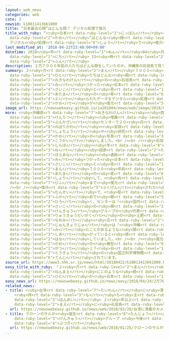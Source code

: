 ```yaml
---
layout: web_news
categories: web
cate: 3
newsid: k10011413661000
title: “日本最古の顔”はどんな顔？ デジタル処理で復元
title_with_ruby: “<ruby>日本<rt data-ruby-level="1">にっぽん</rt></ruby><ruby>最古<rt data-ruby-level="4">さいこ</rt></ruby>の<ruby>顔<rt
  data-ruby-level="2">かお</rt></ruby>”はどんな<ruby>顔<rt data-ruby-level="2">かお</rt></ruby>？
  デジタル<ruby>処理<rt data-ruby-level="6">しょり</rt></ruby>で<ruby>復元<rt data-ruby-level="5">ふくげん</rt></ruby>
last_modified_at: '2018-04-22T23:48:00+09:00'
datetime: 2018<ruby>年<rt data-ruby-level="1">ねん</rt></ruby>04<ruby>月<rt data-ruby-level="1">がつ</rt></ruby>22<ruby>日<rt
  data-ruby-level="1">にち</rt></ruby> 23<ruby>時<rt data-ruby-level="2">じ</rt></ruby>48<ruby>分<rt
  data-ruby-level="2">ふん</rt></ruby>
description: ２万７０００年前の人たちはどんな顔をしていたのか。沖縄県の石垣島で見つかった日本最古と見られる頭の骨から得られたデータをデジタル処理して、顔が復元されました。
summary: ２<ruby>万<rt data-ruby-level="2">まん</rt></ruby>７０００<ruby>年前<rt data-ruby-level="2">ねんまえ</rt></ruby>の<ruby>人<rt
  data-ruby-level="1">ひと</rt></ruby>たちはどんな<ruby>顔<rt data-ruby-level="2">かお</rt></ruby>をしていたのか。<ruby>沖縄県<rt
  data-ruby-level="7">おきなわけん</rt></ruby>の<ruby>石垣島<rt data-ruby-level="7">いしがきじま</rt></ruby>で<ruby>見<rt
  data-ruby-level="1">み</rt></ruby>つかった<ruby>日本<rt data-ruby-level="1">にっぽん</rt></ruby><ruby>最古<rt
  data-ruby-level="4">さいこ</rt></ruby>と<ruby>見<rt data-ruby-level="1">み</rt></ruby>られる<ruby>頭<rt
  data-ruby-level="2">あたま</rt></ruby>の<ruby>骨<rt data-ruby-level="6">ほね</rt></ruby>から<ruby>得<rt
  data-ruby-level="4">え</rt></ruby>られたデータをデジタル<ruby>処理<rt data-ruby-level="6">しょり</rt></ruby>して、<ruby>顔<rt
  data-ruby-level="2">かお</rt></ruby>が<ruby>復元<rt data-ruby-level="5">ふくげん</rt></ruby>されました。
image_url: https://newswebeasy.github.io/ja201804/news/web/image/2018/04/22/K10011413661_1804222339_1804222348_01_02.jpg
more: <ruby>沖縄県<rt data-ruby-level="7">おきなわけん</rt></ruby><ruby>西原町<rt data-ruby-level="2">にしはらちょう</rt></ruby>の<ruby>県立<rt
  data-ruby-level="3">けんりつ</rt></ruby><ruby>埋蔵<rt data-ruby-level="7">まいぞう</rt></ruby><ruby>文化財<rt
  data-ruby-level="5">ぶんかざい</rt></ruby>センターで２０<ruby>日<rt data-ruby-level="1">にち</rt></ruby>、センターの<ruby>登川<rt
  data-ruby-level="8">のぼりかわ</rt></ruby><ruby>安政<rt data-ruby-level="8">やすまさ</rt></ruby><ruby>所長<rt
  data-ruby-level="3">しょちょう</rt></ruby>や<ruby>研究<rt data-ruby-level="3">けんきゅう</rt></ruby>グループのメンバーなどが<ruby>顔<rt
  data-ruby-level="2">かお</rt></ruby>の<ruby>写真<rt data-ruby-level="3">しゃしん</rt></ruby>パネルを<ruby>公開<rt
  data-ruby-level="3">こうかい</rt></ruby>しました。<br /><br /><ruby>石垣島<rt data-ruby-level="7">いしがきじま</rt></ruby>の<ruby>白保<rt
  data-ruby-level="5">しらほ</rt></ruby><ruby>竿<rt data-ruby-level="8">さお</rt></ruby><ruby>根<rt
  data-ruby-level="3">ね</rt></ruby><ruby>田原<rt data-ruby-level="2">たはら</rt></ruby><ruby>洞穴<rt
  data-ruby-level="7">ほらあな</rt></ruby><ruby>遺跡<rt data-ruby-level="7">いせき</rt></ruby>から<ruby>見<rt
  data-ruby-level="1">み</rt></ruby>つかった<ruby>日本<rt data-ruby-level="1">にっぽん</rt></ruby><ruby>最古<rt
  data-ruby-level="4">さいこ</rt></ruby>と<ruby>見<rt data-ruby-level="1">み</rt></ruby>られるおよそ２<ruby>万<rt
  data-ruby-level="2">まん</rt></ruby>７０００<ruby>年前<rt data-ruby-level="2">ねんまえ</rt></ruby>の<ruby>頭<rt
  data-ruby-level="2">あたま</rt></ruby>の<ruby>骨<rt data-ruby-level="6">ほね</rt></ruby>のデータをデジタル<ruby>処理<rt
  data-ruby-level="6">しょり</rt></ruby>して、<ruby>肉<rt data-ruby-level="2">にく</rt></ruby>づきや<ruby>皮膚<rt
  data-ruby-level="7">ひふ</rt></ruby>まで<ruby>復元<rt data-ruby-level="5">ふくげん</rt></ruby>しました。<br
  /><br /><ruby>復元<rt data-ruby-level="5">ふくげん</rt></ruby>された<ruby>顔<rt data-ruby-level="2">かお</rt></ruby>は<ruby>男性<rt
  data-ruby-level="5">だんせい</rt></ruby>で、<ruby>彫<rt data-ruby-level="7">ほ</rt></ruby>りがやや<ruby>深<rt
  data-ruby-level="3">ふか</rt></ruby>めで<ruby>額<rt data-ruby-level="5">ひたい</rt></ruby>が<ruby>広<rt
  data-ruby-level="2">ひろ</rt></ruby>く、センターは「<ruby>国内<rt data-ruby-level="2">こくない</rt></ruby><ruby>最古<rt
  data-ruby-level="4">さいこ</rt></ruby>の<ruby>顔<rt data-ruby-level="2">かお</rt></ruby>」だとしていて、<ruby>研究<rt
  data-ruby-level="3">けんきゅう</rt></ruby>グループの<ruby>代表<rt data-ruby-level="3">だいひょう</rt></ruby>で<ruby>琉球大学<rt
  data-ruby-level="8">りゅうきゅうだいがく</rt></ruby>の<ruby>土肥<rt data-ruby-level="8">どい</rt></ruby><ruby>直美<rt
  data-ruby-level="8">なおみ</rt></ruby><ruby>元<rt data-ruby-level="2">もと</rt></ruby><ruby>准教授<rt
  data-ruby-level="7">じゅんきょうじゅ</rt></ruby>は「<ruby>沖縄<rt data-ruby-level="7">おきなわ</rt></ruby>のどこかで<ruby>見<rt
  data-ruby-level="1">み</rt></ruby>たことがあるような<ruby>顔<rt data-ruby-level="2">かお</rt></ruby>に<ruby>仕上<rt
  data-ruby-level="3">しあ</rt></ruby>がっていると<ruby>感<rt data-ruby-level="3">かん</rt></ruby>じます」と<ruby>話<rt
  data-ruby-level="2">はな</rt></ruby>していました。<br /><br /><ruby>復元<rt data-ruby-level="5">ふくげん</rt></ruby>された<ruby>顔<rt
  data-ruby-level="2">かお</rt></ruby>の<ruby>模型<rt data-ruby-level="6">もけい</rt></ruby>は６<ruby>月<rt
  data-ruby-level="1">がつ</rt></ruby>１７<ruby>日<rt data-ruby-level="1">にち</rt></ruby>まで、<ruby>東京<rt
  data-ruby-level="2">とうきょう</rt></ruby>の<ruby>国立科学博物館<rt data-ruby-level="4">こくりつかがくはくぶつかん</rt></ruby>で<ruby>展示<rt
  data-ruby-level="6">てんじ</rt></ruby>されています。
source_url: https://www3.nhk.or.jp/news/html/20180422/k10011413661000.html
easy_title_with_ruby: 「２<ruby>万<rt data-ruby-level="2">まん</rt></ruby>７０００<ruby>年前<rt
  data-ruby-level="2">ねんまえ</rt></ruby>にこのような<ruby>顔<rt data-ruby-level="2">かお</rt></ruby>の<ruby>人<rt
  data-ruby-level="1">ひと</rt></ruby>が<ruby>日本<rt data-ruby-level="1">にっぽん</rt></ruby>にいた」
easy_news_url: https://newswebeasy.github.io/news/easy/2018/04/24/2万7000年前にこのような顔の人が日本にいた
related_news:
- title: <ruby>台湾<rt data-ruby-level="7">たいわん</rt></ruby>に<ruby>漂着<rt data-ruby-level="7">ひょうちゃく</rt></ruby>のカメラ
    <ruby>持<rt data-ruby-level="3">も</rt></ruby>ち<ruby>主<rt data-ruby-level="3">ぬし</rt></ruby>が<ruby>判明<rt
    data-ruby-level="5">はんめい</rt></ruby> ２<ruby>年以上<rt data-ruby-level="4">ねんいじょう</rt></ruby><ruby>前<rt
    data-ruby-level="2">まえ</rt></ruby>に<ruby>石垣島<rt data-ruby-level="7">いしがきじま</rt></ruby>でなくす
  url: https://newswebeasy.github.io/news/web/2018/03/28/台湾に漂着のカメラ-持ち主が判明-2年以上前に石垣島でなくす
- title: クローンのサルが<ruby>誕生<rt data-ruby-level="6">たんじょう</rt></ruby> <ruby>中国<rt data-ruby-level="2">ちゅうごく</rt></ruby>の<ruby>研究<rt
    data-ruby-level="3">けんきゅう</rt></ruby>グループ <ruby>今後<rt data-ruby-level="2">こんご</rt></ruby><ruby>物議<rt
    data-ruby-level="4">ぶつぎ</rt></ruby>も
  url: https://newswebeasy.github.io/news/web/2018/01/25/クローンのサルが誕生-中国の研究グループ-今後物議も
...
```

